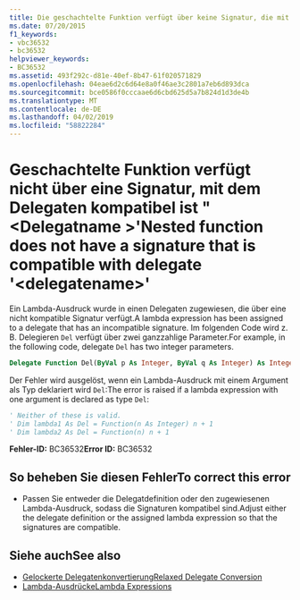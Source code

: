 ```yaml
---
title: Die geschachtelte Funktion verfügt über keine Signatur, die mit dem Delegaten '<delegatename>' kompatibel ist
ms.date: 07/20/2015
f1_keywords:
- vbc36532
- bc36532
helpviewer_keywords:
- BC36532
ms.assetid: 493f292c-d81e-40ef-8b47-61f020571829
ms.openlocfilehash: 04eae6d2c6d64e8a0f46ae3c2801a7eb6d893dca
ms.sourcegitcommit: bce0586f0cccaae6d6cbd625d5a7b824d1d3de4b
ms.translationtype: MT
ms.contentlocale: de-DE
ms.lasthandoff: 04/02/2019
ms.locfileid: "58822284"
---
```

# <a name="nested-function-does-not-have-a-signature-that-is-compatible-with-delegate-delegatename"></a><span data-ttu-id="a71ca-102">Geschachtelte Funktion verfügt nicht über eine Signatur, mit dem Delegaten kompatibel ist "\<Delegatname >'</span><span class="sxs-lookup"><span data-stu-id="a71ca-102">Nested function does not have a signature that is compatible with delegate '\<delegatename>'</span></span>
<span data-ttu-id="a71ca-103">Ein Lambda-Ausdruck wurde in einen Delegaten zugewiesen, die über eine nicht kompatible Signatur verfügt.</span><span class="sxs-lookup"><span data-stu-id="a71ca-103">A lambda expression has been assigned to a delegate that has an incompatible signature.</span></span> <span data-ttu-id="a71ca-104">Im folgenden Code wird z. B. Delegieren `Del` verfügt über zwei ganzzahlige Parameter.</span><span class="sxs-lookup"><span data-stu-id="a71ca-104">For example, in the following code, delegate `Del` has two integer parameters.</span></span>  
  
```vb  
Delegate Function Del(ByVal p As Integer, ByVal q As Integer) As Integer  
```  
  
 <span data-ttu-id="a71ca-105">Der Fehler wird ausgelöst, wenn ein Lambda-Ausdruck mit einem Argument als Typ deklariert wird `Del`:</span><span class="sxs-lookup"><span data-stu-id="a71ca-105">The error is raised if a lambda expression with one argument is declared as type `Del`:</span></span>  
  
```vb  
' Neither of these is valid.   
' Dim lambda1 As Del = Function(n As Integer) n + 1  
' Dim lambda2 As Del = Function(n) n + 1  
```  
  
 <span data-ttu-id="a71ca-106">**Fehler-ID:** BC36532</span><span class="sxs-lookup"><span data-stu-id="a71ca-106">**Error ID:** BC36532</span></span>  
  
## <a name="to-correct-this-error"></a><span data-ttu-id="a71ca-107">So beheben Sie diesen Fehler</span><span class="sxs-lookup"><span data-stu-id="a71ca-107">To correct this error</span></span>  
  
-   <span data-ttu-id="a71ca-108">Passen Sie entweder die Delegatdefinition oder den zugewiesenen Lambda-Ausdruck, sodass die Signaturen kompatibel sind.</span><span class="sxs-lookup"><span data-stu-id="a71ca-108">Adjust either the delegate definition or the assigned lambda expression so that the signatures are compatible.</span></span>  
  
## <a name="see-also"></a><span data-ttu-id="a71ca-109">Siehe auch</span><span class="sxs-lookup"><span data-stu-id="a71ca-109">See also</span></span>

- [<span data-ttu-id="a71ca-110">Gelockerte Delegatenkonvertierung</span><span class="sxs-lookup"><span data-stu-id="a71ca-110">Relaxed Delegate Conversion</span></span>](../../../visual-basic/programming-guide/language-features/delegates/relaxed-delegate-conversion.md)
- [<span data-ttu-id="a71ca-111">Lambda-Ausdrücke</span><span class="sxs-lookup"><span data-stu-id="a71ca-111">Lambda Expressions</span></span>](../../../visual-basic/programming-guide/language-features/procedures/lambda-expressions.md)
